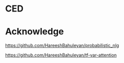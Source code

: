 # CED
# Acknowledge
https://github.com/HareeshBahuleyan/probabilistic_nlg

https://github.com/HareeshBahuleyan/tf-var-attention
